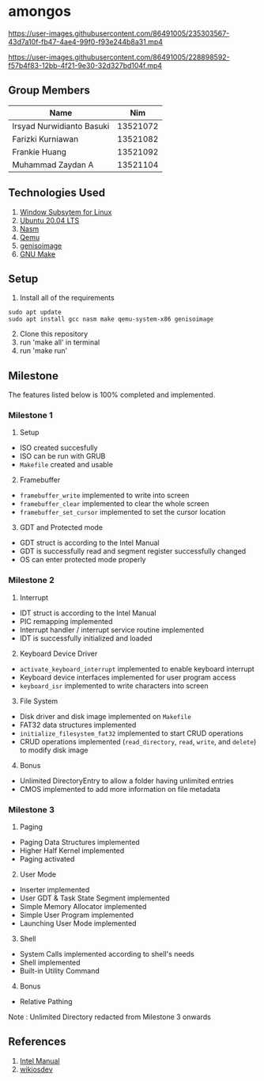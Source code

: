 # amongos

https://user-images.githubusercontent.com/86491005/235303567-43d7a10f-fb47-4ae4-99f0-f93e244b8a31.mp4

https://user-images.githubusercontent.com/86491005/228898592-f57b4f83-12bb-4f21-9e30-32d327bd104f.mp4

## Group Members

| Name                           |   Nim    |
| ------------------------------ | :------: |
| Irsyad Nurwidianto Basuki      | 13521072 |
| Farizki Kurniawan              | 13521082 |
| Frankie Huang                  | 13521092 |
| Muhammad Zaydan A              | 13521104 |

## Technologies Used
1. [Window Subsytem for Linux](https://docs.microsoft.com/en-us/windows/wsl/install)
2. [Ubuntu 20.04 LTS](https://releases.ubuntu.com/20.04/)
3. [Nasm](https://www.nasm.us/)
4. [Qemu](https://www.qemu.org/docs/master/system/target-i386.html)
5. [genisoimage](https://linux.die.net/man/1/genisoimage)
6. [GNU Make](https://www.gnu.org/software/make/)

## Setup
1. Install all of the requirements

```
sudo apt update
sudo apt install gcc nasm make qemu-system-x86 genisoimage
```

2. Clone this repository
3. run 'make all' in terminal
4. run 'make run'

## Milestone
The features listed below is 100% completed and implemented.

### Milestone 1
1. Setup
- ISO created succesfully
- ISO can be run with GRUB
- `Makefile` created and usable

2. Framebuffer
- `framebuffer_write` implemented to write into screen
- `framebuffer_clear` implemented to clear the whole screen
- `framebuffer_set_cursor` implemented to set the cursor location 

3. GDT and Protected mode
- GDT struct is according to the Intel Manual
- GDT is successfully read and segment register successfully changed
- OS can enter protected mode properly

### Milestone 2
1. Interrupt
- IDT struct is according to the Intel Manual
- PIC remapping implemented
- Interrupt handler / interrupt service routine implemented
- IDT is successfully initialized and loaded

2. Keyboard Device Driver
- `activate_keyboard_interrupt` implemented to enable keyboard interrupt
- Keyboard device interfaces implemented for user program access
- `keyboard_isr` implemented to write characters into screen

3. File System
- Disk driver and disk image implemented on `Makefile`
- FAT32 data structures implemented
- `initialize_filesystem_fat32` implemented to start CRUD operations
- CRUD operations implemented (`read_directory`, `read`, `write`, and `delete`) to modify disk image

4. Bonus
- Unlimited DirectoryEntry to allow a folder having unlimited entries 
- CMOS implemented to add more information on file metadata

### Milestone 3
1. Paging
- Paging Data Structures implemented
- Higher Half Kernel implemented
- Paging activated

2. User Mode
- Inserter implemented
- User GDT & Task State Segment implemented
- Simple Memory Allocator implemented
- Simple User Program implemented
- Launching User Mode implemented

3. Shell
- System Calls implemented according to shell's needs
- Shell implemented
- Built-in Utility Command

4. Bonus
- Relative Pathing

Note : Unlimited Directory redacted from Milestone 3 onwards

## References
1. [Intel Manual](https://www.intel.com/content/www/us/en/architecture-and-technology/64-ia-32-architectures-software-developer-vol-3a-part-1-manual.html.html)
2. [wikiosdev](https://wiki.osdev.org/)

